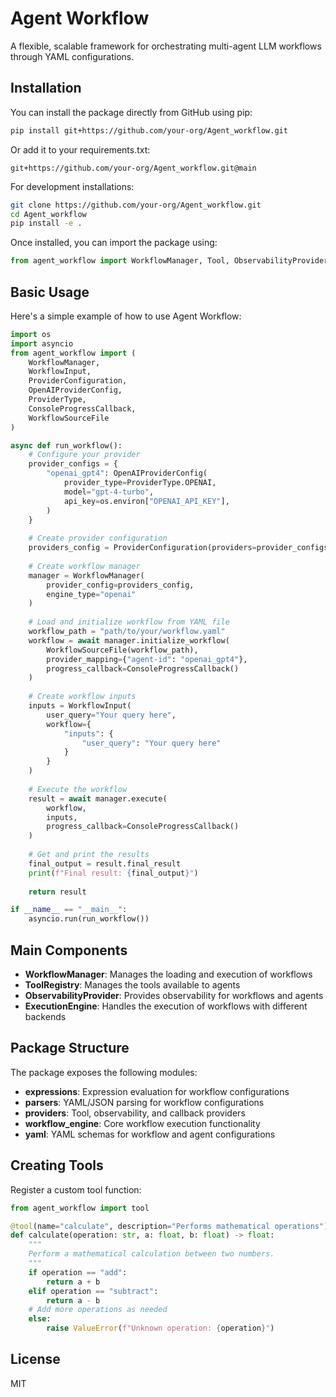 # Agent Workflow

A flexible, scalable framework for orchestrating multi-agent LLM workflows through YAML configurations.

## Installation

You can install the package directly from GitHub using pip:

```bash
pip install git+https://github.com/your-org/Agent_workflow.git
```

Or add it to your requirements.txt:

```
git+https://github.com/your-org/Agent_workflow.git@main
```

For development installations:

```bash
git clone https://github.com/your-org/Agent_workflow.git
cd Agent_workflow
pip install -e .
```

Once installed, you can import the package using:

```python
from agent_workflow import WorkflowManager, Tool, ObservabilityProvider
```

## Basic Usage

Here's a simple example of how to use Agent Workflow:

```python
import os
import asyncio
from agent_workflow import (
    WorkflowManager,
    WorkflowInput,
    ProviderConfiguration,
    OpenAIProviderConfig,
    ProviderType,
    ConsoleProgressCallback,
    WorkflowSourceFile
)

async def run_workflow():
    # Configure your provider
    provider_configs = {
        "openai_gpt4": OpenAIProviderConfig(
            provider_type=ProviderType.OPENAI,
            model="gpt-4-turbo",
            api_key=os.environ["OPENAI_API_KEY"],
        )
    }
    
    # Create provider configuration
    providers_config = ProviderConfiguration(providers=provider_configs)
    
    # Create workflow manager
    manager = WorkflowManager(
        provider_config=providers_config,
        engine_type="openai"
    )
    
    # Load and initialize workflow from YAML file
    workflow_path = "path/to/your/workflow.yaml"
    workflow = await manager.initialize_workflow(
        WorkflowSourceFile(workflow_path), 
        provider_mapping={"agent-id": "openai_gpt4"},
        progress_callback=ConsoleProgressCallback()
    )
    
    # Create workflow inputs
    inputs = WorkflowInput(
        user_query="Your query here",
        workflow={
            "inputs": {
                "user_query": "Your query here"
            }
        }
    )
    
    # Execute the workflow
    result = await manager.execute(
        workflow, 
        inputs, 
        progress_callback=ConsoleProgressCallback()
    )
    
    # Get and print the results
    final_output = result.final_result
    print(f"Final result: {final_output}")
    
    return result

if __name__ == "__main__":
    asyncio.run(run_workflow())
```

## Main Components

- **WorkflowManager**: Manages the loading and execution of workflows
- **ToolRegistry**: Manages the tools available to agents
- **ObservabilityProvider**: Provides observability for workflows and agents
- **ExecutionEngine**: Handles the execution of workflows with different backends

## Package Structure

The package exposes the following modules:

- **expressions**: Expression evaluation for workflow configurations
- **parsers**: YAML/JSON parsing for workflow configurations
- **providers**: Tool, observability, and callback providers
- **workflow_engine**: Core workflow execution functionality 
- **yaml**: YAML schemas for workflow and agent configurations

## Creating Tools

Register a custom tool function:

```python
from agent_workflow import tool

@tool(name="calculate", description="Performs mathematical operations")
def calculate(operation: str, a: float, b: float) -> float:
    """
    Perform a mathematical calculation between two numbers.
    """
    if operation == "add":
        return a + b
    elif operation == "subtract":
        return a - b
    # Add more operations as needed
    else:
        raise ValueError(f"Unknown operation: {operation}")
```

## License

MIT